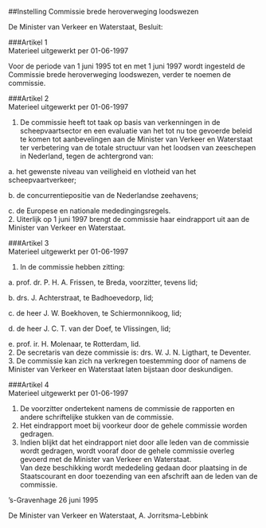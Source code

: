 <meta http-equiv='Content-Type' content='text/html; charset=utf-8' />

##Instelling Commissie brede heroverweging loodswezen

De Minister van Verkeer en Waterstaat,   Besluit:     

###Artikel  1  
Materieel uitgewerkt per 01-06-1997 

Voor de periode van 1 juni 1995 tot en met 1 juni 1997 wordt ingesteld de Commissie brede heroverweging loodswezen, verder te noemen de commissie.  

###Artikel  2  
Materieel uitgewerkt per 01-06-1997 

1.  De commissie heeft tot taak op basis van verkenningen in de scheepvaartsector en een evaluatie van het tot nu toe gevoerde beleid te komen tot aanbevelingen aan de Minister van Verkeer en Waterstaat ter verbetering van de totale structuur van het loodsen van zeeschepen in Nederland, tegen de achtergrond van: 

a.  het gewenste niveau van veiligheid en vlotheid van het scheepvaartverkeer; 

b.  de concurrentiepositie van de Nederlandse zeehavens; 

c.  de Europese en nationale mededingingsregels.    
2.  Uiterlijk op 1 juni 1997 brengt de commissie haar eindrapport uit aan de Minister van Verkeer en Waterstaat.   

###Artikel  3  
Materieel uitgewerkt per 01-06-1997 

1.  In de commissie hebben zitting: 

a.  prof. dr. P. H. A. Frissen, te Breda, voorzitter, tevens lid; 

b.  drs. J. Achterstraat, te Badhoevedorp, lid; 

c.  de heer J. W. Boekhoven, te Schiermonnikoog, lid; 

d.  de heer J. C. T. van der Doef, te Vlissingen, lid; 

e.  prof. ir. H. Molenaar, te Rotterdam, lid.    
2.  De secretaris van deze commissie is: drs. W. J. N. Ligthart, te Deventer.   
3.  De commissie kan zich na verkregen toestemming door of namens de Minister van Verkeer en Waterstaat laten bijstaan door deskundigen.   

###Artikel  4  
Materieel uitgewerkt per 01-06-1997 

1.  De voorzitter ondertekent namens de commissie de rapporten en andere schriftelijke stukken van de commissie.   
2.  Het eindrapport moet bij voorkeur door de gehele commissie worden gedragen.   
3.  Indien blijkt dat het eindrapport niet door alle leden van de commissie wordt gedragen, wordt vooraf door de gehele commissie overleg gevoerd met de Minister van Verkeer en Waterstaat.  
Van deze beschikking wordt mededeling gedaan door plaatsing in de Staatscourant en door toezending van een afschrift aan de leden van de commissie.   

’s-Gravenhage 
26 juni 1995    

De 
Minister van Verkeer en Waterstaat, 
A. Jorritsma-Lebbink      
